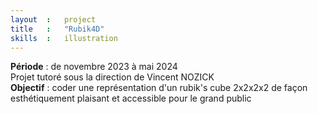 ```yaml
---
layout  :   project
title   :   "Rubik4D"
skills  :   illustration
---
```

**Période** : de novembre 2023 à mai 2024  
Projet tutoré sous la direction de Vincent NOZICK  
**Objectif** : coder une représentation d'un rubik's cube 2x2x2x2 de façon esthétiquement plaisant et accessible pour le grand public

<!-- TODO : régler "Mes compétences" -->